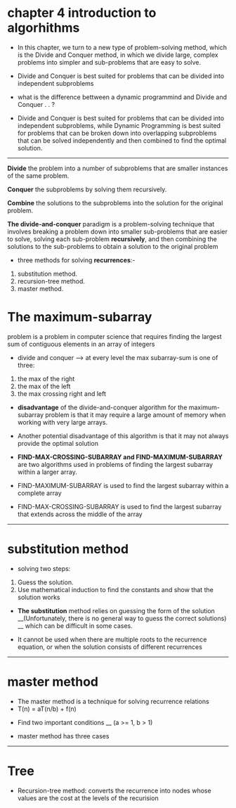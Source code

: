 # chapter 4 introduction to algorhithms

* In this chapter, we turn to a new type of problem-solving method, which is the Divide and Conquer method, in which we divide large, complex problems into simpler and sub-problems that are easy to solve.

* Divide and Conquer is best suited for problems that can be divided into independent subproblems
 
* what is the difference bettween a dynamic programmind and Divide and Conquer . . ? 

 * Divide and Conquer is best suited for problems that can be divided into independent subproblems, while Dynamic Programming is best suited for problems that can be broken down into overlapping subproblems that can be solved independently and then combined to find the optimal solution.
 -----------

**Divide** the problem into a number of subproblems that are smaller instances of the same problem.

**Conquer** the subproblems by solving them recursively.

**Combine** the solutions to the subproblems into the solution for the original problem.

**The divide-and-conquer** paradigm is a problem-solving technique that involves breaking a problem down into smaller sub-problems that are easier to solve, solving each sub-problem **recursively**, and then combining the solutions to the sub-problems to obtain a solution to the original problem

* three methods for solving **recurrences**:-

1) substitution method.
2) recursion-tree method.  
3) master method. 

# The maximum-subarray
 problem is a problem in computer science that requires finding the largest sum of contiguous elements in an array of integers

* divide and conquer --> at every level the max subarray-sum is one of three: 
1) the max of the right  
2) the max of the left  
3) the max crossing right and left

* **disadvantage** of the divide-and-conquer algorithm for the maximum-subarray problem is that it may require a large amount of memory when working with very large arrays.

* Another potential disadvantage  of this algorithm is that it may not always provide the optimal solution
* **FIND-MAX-CROSSING-SUBARRAY and FIND-MAXIMUM-SUBARRAY** are two algorithms used in problems of finding the largest subarray within a larger array.

* FIND-MAXIMUM-SUBARRAY is used to find the largest subarray within a complete array
* FIND-MAX-CROSSING-SUBARRAY is used to find the largest subarray that extends across the middle of the array

* ***
 # substitution method
 * solving two steps:
1. Guess the solution.
2. Use mathematical induction to find the constants and show that the solution works

* **The substitution** method relies on guessing the form of the solution __(Unfortunately, there is no general way to guess the correct solutions) __ which can be difficult in some cases.

- It cannot be used when there are multiple roots to the recurrence equation, or when the solution consists of different recurrences
****
# master method
* The master method is a technique for solving recurrence relations 
* T(n) = aT(n/b) + f(n)
- Find two important conditions __ (a >= 1, b > 1)

*  master method has three cases 
*****
# Tree
* Recursion-tree method: converts the recurrence into nodes whose values are the cost at the levels of the recurision
